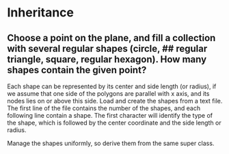 # Inheritance

## Choose a point on the plane, and fill a collection with several regular shapes (circle, ## regular triangle, square, regular hexagon). How many shapes contain the given point? 

Each shape can be represented by its center and side length (or radius), if we assume that one
side of the polygons are parallel with x axis, and its nodes lies on or above this side.
Load and create the shapes from a text file. The first line of the file contains the number of the
shapes, and each following line contain a shape. The first character will identify the type of the
shape, which is followed by the center coordinate and the side length or radius.

Manage the shapes uniformly, so derive them from the same super class. 
